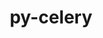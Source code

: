 ---
title: "py-celery"
layout: cache
categories: [package, develop]
meta: {"versions": ["5.0.0"], "compilers": ["gcc@=7.5.0"], "oss": ["ubuntu18.04"], "platforms": ["linux"], "targets": ["x86_64", "x86_64_v3"], "stacks": ["radiuss", "root"], "num_specs": 45, "num_specs_by_stack": {"radiuss": 45, "root": 45}}
spec_details: [{"hash": "sbzae74hfntcz2rssrvfdtpnnw6bvo3a", "compiler": "gcc@=7.5.0", "versions": ["5.0.0"], "os": "ubuntu18.04", "platform": "linux", "target": "x86_64", "variants": ["+redis", "+sqlalchemy"], "stacks": ["radiuss", "root"], "size": "-", "tarball": "https://binaries.spack.io/develop/build_cache/linux-ubuntu18.04-x86_64/gcc-7.5.0/py-celery-5.0.0/linux-ubuntu18.04-x86_64-gcc-7.5.0-py-celery-5.0.0-sbzae74hfntcz2rssrvfdtpnnw6bvo3a.spack"}, {"hash": "x4kftjlj4hmrlrkxfcosn22a4jdfbejy", "compiler": "gcc@=7.5.0", "versions": ["5.0.0"], "os": "ubuntu18.04", "platform": "linux", "target": "x86_64", "variants": ["+redis", "+sqlalchemy"], "stacks": ["radiuss", "root"], "size": "-", "tarball": "https://binaries.spack.io/develop/build_cache/linux-ubuntu18.04-x86_64/gcc-7.5.0/py-celery-5.0.0/linux-ubuntu18.04-x86_64-gcc-7.5.0-py-celery-5.0.0-x4kftjlj4hmrlrkxfcosn22a4jdfbejy.spack"}, {"hash": "ypesolqlbb7h7qzdseoxd3mzq4244kuk", "compiler": "gcc@=7.5.0", "versions": ["5.0.0"], "os": "ubuntu18.04", "platform": "linux", "target": "x86_64", "variants": ["build_system=python_pip", "+redis", "+sqlalchemy"], "stacks": ["radiuss", "root"], "size": "-", "tarball": "https://binaries.spack.io/develop/build_cache/linux-ubuntu18.04-x86_64/gcc-7.5.0/py-celery-5.0.0/linux-ubuntu18.04-x86_64-gcc-7.5.0-py-celery-5.0.0-ypesolqlbb7h7qzdseoxd3mzq4244kuk.spack"}, {"hash": "mbzvdl4ekwh7yusgsa4qofrty2cmmx4v", "compiler": "gcc@=7.5.0", "versions": ["5.0.0"], "os": "ubuntu18.04", "platform": "linux", "target": "x86_64", "variants": ["+redis", "+sqlalchemy"], "stacks": ["radiuss", "root"], "size": "-", "tarball": "https://binaries.spack.io/develop/build_cache/linux-ubuntu18.04-x86_64/gcc-7.5.0/py-celery-5.0.0/linux-ubuntu18.04-x86_64-gcc-7.5.0-py-celery-5.0.0-mbzvdl4ekwh7yusgsa4qofrty2cmmx4v.spack"}, {"hash": "ks3pvumd3n2oxnj5jwtxxppwdlj3husj", "compiler": "gcc@=7.5.0", "versions": ["5.0.0"], "os": "ubuntu18.04", "platform": "linux", "target": "x86_64", "variants": ["+redis", "+sqlalchemy"], "stacks": ["radiuss", "root"], "size": "-", "tarball": "https://binaries.spack.io/develop/build_cache/linux-ubuntu18.04-x86_64/gcc-7.5.0/py-celery-5.0.0/linux-ubuntu18.04-x86_64-gcc-7.5.0-py-celery-5.0.0-ks3pvumd3n2oxnj5jwtxxppwdlj3husj.spack"}, {"hash": "lewtizak7qbwqh3ei3camafjzafep6qc", "compiler": "gcc@=7.5.0", "versions": ["5.0.0"], "os": "ubuntu18.04", "platform": "linux", "target": "x86_64", "variants": ["+redis", "+sqlalchemy"], "stacks": ["radiuss", "root"], "size": "-", "tarball": "https://binaries.spack.io/develop/build_cache/linux-ubuntu18.04-x86_64/gcc-7.5.0/py-celery-5.0.0/linux-ubuntu18.04-x86_64-gcc-7.5.0-py-celery-5.0.0-lewtizak7qbwqh3ei3camafjzafep6qc.spack"}, {"hash": "lwarocwtwdp4d2lxzscsijng3prx7267", "compiler": "gcc@=7.5.0", "versions": ["5.0.0"], "os": "ubuntu18.04", "platform": "linux", "target": "x86_64", "variants": ["+redis", "+sqlalchemy"], "stacks": ["radiuss", "root"], "size": "-", "tarball": "https://binaries.spack.io/develop/build_cache/linux-ubuntu18.04-x86_64/gcc-7.5.0/py-celery-5.0.0/linux-ubuntu18.04-x86_64-gcc-7.5.0-py-celery-5.0.0-lwarocwtwdp4d2lxzscsijng3prx7267.spack"}, {"hash": "32m5ghmnz2idbj2q7lk3z2x2yjezugz5", "compiler": "gcc@=7.5.0", "versions": ["5.0.0"], "os": "ubuntu18.04", "platform": "linux", "target": "x86_64", "variants": ["+redis", "+sqlalchemy"], "stacks": ["radiuss", "root"], "size": "-", "tarball": "https://binaries.spack.io/develop/build_cache/linux-ubuntu18.04-x86_64/gcc-7.5.0/py-celery-5.0.0/linux-ubuntu18.04-x86_64-gcc-7.5.0-py-celery-5.0.0-32m5ghmnz2idbj2q7lk3z2x2yjezugz5.spack"}, {"hash": "l4eq5lu5ensju7xy3m5xbsgaljtgxdde", "compiler": "gcc@=7.5.0", "versions": ["5.0.0"], "os": "ubuntu18.04", "platform": "linux", "target": "x86_64", "variants": ["+redis", "+sqlalchemy"], "stacks": ["radiuss", "root"], "size": "-", "tarball": "https://binaries.spack.io/develop/build_cache/linux-ubuntu18.04-x86_64/gcc-7.5.0/py-celery-5.0.0/linux-ubuntu18.04-x86_64-gcc-7.5.0-py-celery-5.0.0-l4eq5lu5ensju7xy3m5xbsgaljtgxdde.spack"}, {"hash": "24ccnlryrkvmy5e7kcvealuxpyfqvddw", "compiler": "gcc@=7.5.0", "versions": ["5.0.0"], "os": "ubuntu18.04", "platform": "linux", "target": "x86_64", "variants": ["+redis", "+sqlalchemy"], "stacks": ["radiuss", "root"], "size": "-", "tarball": "https://binaries.spack.io/develop/build_cache/linux-ubuntu18.04-x86_64/gcc-7.5.0/py-celery-5.0.0/linux-ubuntu18.04-x86_64-gcc-7.5.0-py-celery-5.0.0-24ccnlryrkvmy5e7kcvealuxpyfqvddw.spack"}, {"hash": "pfgwhfbx6pu67bzyxx7sknu2kcupvule", "compiler": "gcc@=7.5.0", "versions": ["5.0.0"], "os": "ubuntu18.04", "platform": "linux", "target": "x86_64", "variants": ["build_system=python_pip", "+redis", "+sqlalchemy"], "stacks": ["radiuss", "root"], "size": "-", "tarball": "https://binaries.spack.io/develop/build_cache/linux-ubuntu18.04-x86_64/gcc-7.5.0/py-celery-5.0.0/linux-ubuntu18.04-x86_64-gcc-7.5.0-py-celery-5.0.0-pfgwhfbx6pu67bzyxx7sknu2kcupvule.spack"}, {"hash": "cf3y5n5n7x7y7tz35efuwf6wtiv5wb2m", "compiler": "gcc@=7.5.0", "versions": ["5.0.0"], "os": "ubuntu18.04", "platform": "linux", "target": "x86_64", "variants": ["+redis", "+sqlalchemy"], "stacks": ["radiuss", "root"], "size": "-", "tarball": "https://binaries.spack.io/develop/build_cache/linux-ubuntu18.04-x86_64/gcc-7.5.0/py-celery-5.0.0/linux-ubuntu18.04-x86_64-gcc-7.5.0-py-celery-5.0.0-cf3y5n5n7x7y7tz35efuwf6wtiv5wb2m.spack"}, {"hash": "h5deeoxqsjjaosri53ynqg7ok6vzpvpo", "compiler": "gcc@=7.5.0", "versions": ["5.0.0"], "os": "ubuntu18.04", "platform": "linux", "target": "x86_64", "variants": ["+redis", "+sqlalchemy"], "stacks": ["radiuss", "root"], "size": "-", "tarball": "https://binaries.spack.io/develop/build_cache/linux-ubuntu18.04-x86_64/gcc-7.5.0/py-celery-5.0.0/linux-ubuntu18.04-x86_64-gcc-7.5.0-py-celery-5.0.0-h5deeoxqsjjaosri53ynqg7ok6vzpvpo.spack"}, {"hash": "npxd4at7rcmdbk6eloxxssh2uiudvz2c", "compiler": "gcc@=7.5.0", "versions": ["5.0.0"], "os": "ubuntu18.04", "platform": "linux", "target": "x86_64", "variants": ["build_system=python_pip", "+redis", "+sqlalchemy"], "stacks": ["radiuss", "root"], "size": "-", "tarball": "https://binaries.spack.io/develop/build_cache/linux-ubuntu18.04-x86_64/gcc-7.5.0/py-celery-5.0.0/linux-ubuntu18.04-x86_64-gcc-7.5.0-py-celery-5.0.0-npxd4at7rcmdbk6eloxxssh2uiudvz2c.spack"}, {"hash": "a4oor4z6xmxvpyjmchpanwtendyz6cqx", "compiler": "gcc@=7.5.0", "versions": ["5.0.0"], "os": "ubuntu18.04", "platform": "linux", "target": "x86_64", "variants": ["+redis", "+sqlalchemy"], "stacks": ["radiuss", "root"], "size": "-", "tarball": "https://binaries.spack.io/develop/build_cache/linux-ubuntu18.04-x86_64/gcc-7.5.0/py-celery-5.0.0/linux-ubuntu18.04-x86_64-gcc-7.5.0-py-celery-5.0.0-a4oor4z6xmxvpyjmchpanwtendyz6cqx.spack"}, {"hash": "7j2w36tke7yz27fvmg544kskfbnzsrcg", "compiler": "gcc@=7.5.0", "versions": ["5.0.0"], "os": "ubuntu18.04", "platform": "linux", "target": "x86_64", "variants": ["+redis", "+sqlalchemy"], "stacks": ["radiuss", "root"], "size": "-", "tarball": "https://binaries.spack.io/develop/build_cache/linux-ubuntu18.04-x86_64/gcc-7.5.0/py-celery-5.0.0/linux-ubuntu18.04-x86_64-gcc-7.5.0-py-celery-5.0.0-7j2w36tke7yz27fvmg544kskfbnzsrcg.spack"}, {"hash": "3uo62r3yyclp747c2sevcdnzig74fo7x", "compiler": "gcc@=7.5.0", "versions": ["5.0.0"], "os": "ubuntu18.04", "platform": "linux", "target": "x86_64", "variants": ["+redis", "+sqlalchemy"], "stacks": ["radiuss", "root"], "size": "-", "tarball": "https://binaries.spack.io/develop/build_cache/linux-ubuntu18.04-x86_64/gcc-7.5.0/py-celery-5.0.0/linux-ubuntu18.04-x86_64-gcc-7.5.0-py-celery-5.0.0-3uo62r3yyclp747c2sevcdnzig74fo7x.spack"}, {"hash": "cm4n6vyzv6h5jzbsbzl36f7uwuapdcpt", "compiler": "gcc@=7.5.0", "versions": ["5.0.0"], "os": "ubuntu18.04", "platform": "linux", "target": "x86_64", "variants": ["+redis", "+sqlalchemy"], "stacks": ["radiuss", "root"], "size": "-", "tarball": "https://binaries.spack.io/develop/build_cache/linux-ubuntu18.04-x86_64/gcc-7.5.0/py-celery-5.0.0/linux-ubuntu18.04-x86_64-gcc-7.5.0-py-celery-5.0.0-cm4n6vyzv6h5jzbsbzl36f7uwuapdcpt.spack"}, {"hash": "pjc44zvhkqdva6sq4hl23etltxighlov", "compiler": "gcc@=7.5.0", "versions": ["5.0.0"], "os": "ubuntu18.04", "platform": "linux", "target": "x86_64", "variants": ["+redis", "+sqlalchemy"], "stacks": ["radiuss", "root"], "size": "-", "tarball": "https://binaries.spack.io/develop/build_cache/linux-ubuntu18.04-x86_64/gcc-7.5.0/py-celery-5.0.0/linux-ubuntu18.04-x86_64-gcc-7.5.0-py-celery-5.0.0-pjc44zvhkqdva6sq4hl23etltxighlov.spack"}, {"hash": "cghxzwq4pu25stbq6nab5ogytskr5o5n", "compiler": "gcc@=7.5.0", "versions": ["5.0.0"], "os": "ubuntu18.04", "platform": "linux", "target": "x86_64", "variants": ["+redis", "+sqlalchemy"], "stacks": ["radiuss", "root"], "size": "-", "tarball": "https://binaries.spack.io/develop/build_cache/linux-ubuntu18.04-x86_64/gcc-7.5.0/py-celery-5.0.0/linux-ubuntu18.04-x86_64-gcc-7.5.0-py-celery-5.0.0-cghxzwq4pu25stbq6nab5ogytskr5o5n.spack"}, {"hash": "qrwhznlp6spcxhmd56e7cxdxprzwqbdc", "compiler": "gcc@=7.5.0", "versions": ["5.0.0"], "os": "ubuntu18.04", "platform": "linux", "target": "x86_64", "variants": ["+redis", "+sqlalchemy"], "stacks": ["radiuss", "root"], "size": "-", "tarball": "https://binaries.spack.io/develop/build_cache/linux-ubuntu18.04-x86_64/gcc-7.5.0/py-celery-5.0.0/linux-ubuntu18.04-x86_64-gcc-7.5.0-py-celery-5.0.0-qrwhznlp6spcxhmd56e7cxdxprzwqbdc.spack"}, {"hash": "byw2p2orepwmbfuzulbsi53zggxak45n", "compiler": "gcc@=7.5.0", "versions": ["5.0.0"], "os": "ubuntu18.04", "platform": "linux", "target": "x86_64", "variants": ["+redis", "+sqlalchemy"], "stacks": ["radiuss", "root"], "size": "-", "tarball": "https://binaries.spack.io/develop/build_cache/linux-ubuntu18.04-x86_64/gcc-7.5.0/py-celery-5.0.0/linux-ubuntu18.04-x86_64-gcc-7.5.0-py-celery-5.0.0-byw2p2orepwmbfuzulbsi53zggxak45n.spack"}, {"hash": "pd55inztgqbn5ehnv3xp7giyxzlxqyom", "compiler": "gcc@=7.5.0", "versions": ["5.0.0"], "os": "ubuntu18.04", "platform": "linux", "target": "x86_64", "variants": ["+redis", "+sqlalchemy"], "stacks": ["radiuss", "root"], "size": "-", "tarball": "https://binaries.spack.io/develop/build_cache/linux-ubuntu18.04-x86_64/gcc-7.5.0/py-celery-5.0.0/linux-ubuntu18.04-x86_64-gcc-7.5.0-py-celery-5.0.0-pd55inztgqbn5ehnv3xp7giyxzlxqyom.spack"}, {"hash": "clpur75l7a3hl2jix567pseg4qatufri", "compiler": "gcc@=7.5.0", "versions": ["5.0.0"], "os": "ubuntu18.04", "platform": "linux", "target": "x86_64", "variants": ["+redis", "+sqlalchemy"], "stacks": ["radiuss", "root"], "size": "-", "tarball": "https://binaries.spack.io/develop/build_cache/linux-ubuntu18.04-x86_64/gcc-7.5.0/py-celery-5.0.0/linux-ubuntu18.04-x86_64-gcc-7.5.0-py-celery-5.0.0-clpur75l7a3hl2jix567pseg4qatufri.spack"}, {"hash": "s3dv6qlpiz3zyvgfy6tv4iqr5hbqzp4l", "compiler": "gcc@=7.5.0", "versions": ["5.0.0"], "os": "ubuntu18.04", "platform": "linux", "target": "x86_64", "variants": ["+redis", "+sqlalchemy"], "stacks": ["radiuss", "root"], "size": "-", "tarball": "https://binaries.spack.io/develop/build_cache/linux-ubuntu18.04-x86_64/gcc-7.5.0/py-celery-5.0.0/linux-ubuntu18.04-x86_64-gcc-7.5.0-py-celery-5.0.0-s3dv6qlpiz3zyvgfy6tv4iqr5hbqzp4l.spack"}, {"hash": "6uhbtp4gykaa7qjacwfuw7edcd5lsycy", "compiler": "gcc@=7.5.0", "versions": ["5.0.0"], "os": "ubuntu18.04", "platform": "linux", "target": "x86_64", "variants": ["build_system=python_pip", "+redis", "+sqlalchemy"], "stacks": ["radiuss", "root"], "size": "-", "tarball": "https://binaries.spack.io/develop/build_cache/linux-ubuntu18.04-x86_64/gcc-7.5.0/py-celery-5.0.0/linux-ubuntu18.04-x86_64-gcc-7.5.0-py-celery-5.0.0-6uhbtp4gykaa7qjacwfuw7edcd5lsycy.spack"}, {"hash": "jbtby7vzcpygzeahxexabsmnlnopfh43", "compiler": "gcc@=7.5.0", "versions": ["5.0.0"], "os": "ubuntu18.04", "platform": "linux", "target": "x86_64", "variants": ["+redis", "+sqlalchemy"], "stacks": ["radiuss", "root"], "size": "-", "tarball": "https://binaries.spack.io/develop/build_cache/linux-ubuntu18.04-x86_64/gcc-7.5.0/py-celery-5.0.0/linux-ubuntu18.04-x86_64-gcc-7.5.0-py-celery-5.0.0-jbtby7vzcpygzeahxexabsmnlnopfh43.spack"}, {"hash": "xehln7tgc24zj77gy7kp7ynvvrmygnhn", "compiler": "gcc@=7.5.0", "versions": ["5.0.0"], "os": "ubuntu18.04", "platform": "linux", "target": "x86_64", "variants": ["+redis", "+sqlalchemy"], "stacks": ["radiuss", "root"], "size": "-", "tarball": "https://binaries.spack.io/develop/build_cache/linux-ubuntu18.04-x86_64/gcc-7.5.0/py-celery-5.0.0/linux-ubuntu18.04-x86_64-gcc-7.5.0-py-celery-5.0.0-xehln7tgc24zj77gy7kp7ynvvrmygnhn.spack"}, {"hash": "yc24xjr3vuqnaplj6ypb6uy2exo3flxu", "compiler": "gcc@=7.5.0", "versions": ["5.0.0"], "os": "ubuntu18.04", "platform": "linux", "target": "x86_64", "variants": ["+redis", "+sqlalchemy"], "stacks": ["radiuss", "root"], "size": "-", "tarball": "https://binaries.spack.io/develop/build_cache/linux-ubuntu18.04-x86_64/gcc-7.5.0/py-celery-5.0.0/linux-ubuntu18.04-x86_64-gcc-7.5.0-py-celery-5.0.0-yc24xjr3vuqnaplj6ypb6uy2exo3flxu.spack"}, {"hash": "wyjvdlmfsmpr4c7rd4kxy2zcxt6vt4n2", "compiler": "gcc@=7.5.0", "versions": ["5.0.0"], "os": "ubuntu18.04", "platform": "linux", "target": "x86_64", "variants": ["+redis", "+sqlalchemy"], "stacks": ["radiuss", "root"], "size": "-", "tarball": "https://binaries.spack.io/develop/build_cache/linux-ubuntu18.04-x86_64/gcc-7.5.0/py-celery-5.0.0/linux-ubuntu18.04-x86_64-gcc-7.5.0-py-celery-5.0.0-wyjvdlmfsmpr4c7rd4kxy2zcxt6vt4n2.spack"}, {"hash": "t4uxpxsak6xwp4otfh2zg26zjz3a4ta2", "compiler": "gcc@=7.5.0", "versions": ["5.0.0"], "os": "ubuntu18.04", "platform": "linux", "target": "x86_64", "variants": ["+redis", "+sqlalchemy"], "stacks": ["radiuss", "root"], "size": "-", "tarball": "https://binaries.spack.io/develop/build_cache/linux-ubuntu18.04-x86_64/gcc-7.5.0/py-celery-5.0.0/linux-ubuntu18.04-x86_64-gcc-7.5.0-py-celery-5.0.0-t4uxpxsak6xwp4otfh2zg26zjz3a4ta2.spack"}, {"hash": "xdyt5b5nvaabzpr4dsyqrea4oiyiamw6", "compiler": "gcc@=7.5.0", "versions": ["5.0.0"], "os": "ubuntu18.04", "platform": "linux", "target": "x86_64", "variants": ["+redis", "+sqlalchemy"], "stacks": ["radiuss", "root"], "size": "-", "tarball": "https://binaries.spack.io/develop/build_cache/linux-ubuntu18.04-x86_64/gcc-7.5.0/py-celery-5.0.0/linux-ubuntu18.04-x86_64-gcc-7.5.0-py-celery-5.0.0-xdyt5b5nvaabzpr4dsyqrea4oiyiamw6.spack"}, {"hash": "oek472gs2ertswbtfvyzs4rinl45k54a", "compiler": "gcc@=7.5.0", "versions": ["5.0.0"], "os": "ubuntu18.04", "platform": "linux", "target": "x86_64", "variants": ["+redis", "+sqlalchemy"], "stacks": ["radiuss", "root"], "size": "-", "tarball": "https://binaries.spack.io/develop/build_cache/linux-ubuntu18.04-x86_64/gcc-7.5.0/py-celery-5.0.0/linux-ubuntu18.04-x86_64-gcc-7.5.0-py-celery-5.0.0-oek472gs2ertswbtfvyzs4rinl45k54a.spack"}, {"hash": "cpiuc3u3c3qgq7m3am7stq4b7scbflsw", "compiler": "gcc@=7.5.0", "versions": ["5.0.0"], "os": "ubuntu18.04", "platform": "linux", "target": "x86_64", "variants": ["+redis", "+sqlalchemy"], "stacks": ["radiuss", "root"], "size": "-", "tarball": "https://binaries.spack.io/develop/build_cache/linux-ubuntu18.04-x86_64/gcc-7.5.0/py-celery-5.0.0/linux-ubuntu18.04-x86_64-gcc-7.5.0-py-celery-5.0.0-cpiuc3u3c3qgq7m3am7stq4b7scbflsw.spack"}, {"hash": "zi6eyhyauvkt3fvjqkrm3b67w3o3s45w", "compiler": "gcc@=7.5.0", "versions": ["5.0.0"], "os": "ubuntu18.04", "platform": "linux", "target": "x86_64", "variants": ["+redis", "+sqlalchemy"], "stacks": ["radiuss", "root"], "size": "-", "tarball": "https://binaries.spack.io/develop/build_cache/linux-ubuntu18.04-x86_64/gcc-7.5.0/py-celery-5.0.0/linux-ubuntu18.04-x86_64-gcc-7.5.0-py-celery-5.0.0-zi6eyhyauvkt3fvjqkrm3b67w3o3s45w.spack"}, {"hash": "zopg7dze3h3afzpilvxnweqahaj2s7yj", "compiler": "gcc@=7.5.0", "versions": ["5.0.0"], "os": "ubuntu18.04", "platform": "linux", "target": "x86_64", "variants": ["build_system=python_pip", "+redis", "+sqlalchemy"], "stacks": ["radiuss", "root"], "size": "-", "tarball": "https://binaries.spack.io/develop/build_cache/linux-ubuntu18.04-x86_64/gcc-7.5.0/py-celery-5.0.0/linux-ubuntu18.04-x86_64-gcc-7.5.0-py-celery-5.0.0-zopg7dze3h3afzpilvxnweqahaj2s7yj.spack"}, {"hash": "ziddlvo2ue5cyvqkyzwmdcgnuncl7zut", "compiler": "gcc@=7.5.0", "versions": ["5.0.0"], "os": "ubuntu18.04", "platform": "linux", "target": "x86_64_v3", "variants": ["build_system=python_pip", "+redis", "+sqlalchemy"], "stacks": ["radiuss", "root"], "size": "-", "tarball": "https://binaries.spack.io/develop/build_cache/linux-ubuntu18.04-x86_64_v3/gcc-7.5.0/py-celery-5.0.0/linux-ubuntu18.04-x86_64_v3-gcc-7.5.0-py-celery-5.0.0-ziddlvo2ue5cyvqkyzwmdcgnuncl7zut.spack"}, {"hash": "efcwrdtcs5i4std6jv6jp6wv2pciodid", "compiler": "gcc@=7.5.0", "versions": ["5.0.0"], "os": "ubuntu18.04", "platform": "linux", "target": "x86_64_v3", "variants": ["build_system=python_pip", "+redis", "+sqlalchemy"], "stacks": ["radiuss", "root"], "size": "-", "tarball": "https://binaries.spack.io/develop/build_cache/linux-ubuntu18.04-x86_64_v3/gcc-7.5.0/py-celery-5.0.0/linux-ubuntu18.04-x86_64_v3-gcc-7.5.0-py-celery-5.0.0-efcwrdtcs5i4std6jv6jp6wv2pciodid.spack"}, {"hash": "nt2t5yx26hx4wznehpm3wf7zdmc5rq3k", "compiler": "gcc@=7.5.0", "versions": ["5.0.0"], "os": "ubuntu18.04", "platform": "linux", "target": "x86_64_v3", "variants": ["build_system=python_pip", "+redis", "+sqlalchemy"], "stacks": ["radiuss", "root"], "size": "-", "tarball": "https://binaries.spack.io/develop/build_cache/linux-ubuntu18.04-x86_64_v3/gcc-7.5.0/py-celery-5.0.0/linux-ubuntu18.04-x86_64_v3-gcc-7.5.0-py-celery-5.0.0-nt2t5yx26hx4wznehpm3wf7zdmc5rq3k.spack"}, {"hash": "b3er7dcnpxgsx36ymk6uhlpezv2oqcw2", "compiler": "gcc@=7.5.0", "versions": ["5.0.0"], "os": "ubuntu18.04", "platform": "linux", "target": "x86_64_v3", "variants": ["build_system=python_pip", "+redis", "+sqlalchemy"], "stacks": ["radiuss", "root"], "size": "-", "tarball": "https://binaries.spack.io/develop/build_cache/linux-ubuntu18.04-x86_64_v3/gcc-7.5.0/py-celery-5.0.0/linux-ubuntu18.04-x86_64_v3-gcc-7.5.0-py-celery-5.0.0-b3er7dcnpxgsx36ymk6uhlpezv2oqcw2.spack"}, {"hash": "4vti2hiw7kt2vdbolanjy5pltysbmclr", "compiler": "gcc@=7.5.0", "versions": ["5.0.0"], "os": "ubuntu18.04", "platform": "linux", "target": "x86_64_v3", "variants": ["build_system=python_pip", "+redis", "+sqlalchemy"], "stacks": ["radiuss", "root"], "size": "-", "tarball": "https://binaries.spack.io/develop/build_cache/linux-ubuntu18.04-x86_64_v3/gcc-7.5.0/py-celery-5.0.0/linux-ubuntu18.04-x86_64_v3-gcc-7.5.0-py-celery-5.0.0-4vti2hiw7kt2vdbolanjy5pltysbmclr.spack"}, {"hash": "oqt5i7uqq7zspayahyvygacuz3hfioqs", "compiler": "gcc@=7.5.0", "versions": ["5.0.0"], "os": "ubuntu18.04", "platform": "linux", "target": "x86_64_v3", "variants": ["build_system=python_pip", "+redis", "+sqlalchemy"], "stacks": ["radiuss", "root"], "size": "-", "tarball": "https://binaries.spack.io/develop/build_cache/linux-ubuntu18.04-x86_64_v3/gcc-7.5.0/py-celery-5.0.0/linux-ubuntu18.04-x86_64_v3-gcc-7.5.0-py-celery-5.0.0-oqt5i7uqq7zspayahyvygacuz3hfioqs.spack"}, {"hash": "2sz4h2jguxg6jcwtpwyepyky7uearkon", "compiler": "gcc@=7.5.0", "versions": ["5.0.0"], "os": "ubuntu18.04", "platform": "linux", "target": "x86_64_v3", "variants": ["build_system=python_pip", "+redis", "+sqlalchemy"], "stacks": ["radiuss", "root"], "size": "-", "tarball": "https://binaries.spack.io/develop/build_cache/linux-ubuntu18.04-x86_64_v3/gcc-7.5.0/py-celery-5.0.0/linux-ubuntu18.04-x86_64_v3-gcc-7.5.0-py-celery-5.0.0-2sz4h2jguxg6jcwtpwyepyky7uearkon.spack"}, {"hash": "smobptfbgwuj3yhqwoihf5cuestqjata", "compiler": "gcc@=7.5.0", "versions": ["5.0.0"], "os": "ubuntu18.04", "platform": "linux", "target": "x86_64_v3", "variants": ["build_system=python_pip", "+redis", "+sqlalchemy"], "stacks": ["radiuss", "root"], "size": "-", "tarball": "https://binaries.spack.io/develop/build_cache/linux-ubuntu18.04-x86_64_v3/gcc-7.5.0/py-celery-5.0.0/linux-ubuntu18.04-x86_64_v3-gcc-7.5.0-py-celery-5.0.0-smobptfbgwuj3yhqwoihf5cuestqjata.spack"}, {"hash": "rnuixfnjdeznfqgq27rip7ee42qgrzs6", "compiler": "gcc@=7.5.0", "versions": ["5.0.0"], "os": "ubuntu18.04", "platform": "linux", "target": "x86_64_v3", "variants": ["build_system=python_pip", "+redis", "+sqlalchemy"], "stacks": ["radiuss", "root"], "size": "-", "tarball": "https://binaries.spack.io/develop/build_cache/linux-ubuntu18.04-x86_64_v3/gcc-7.5.0/py-celery-5.0.0/linux-ubuntu18.04-x86_64_v3-gcc-7.5.0-py-celery-5.0.0-rnuixfnjdeznfqgq27rip7ee42qgrzs6.spack"}]
---